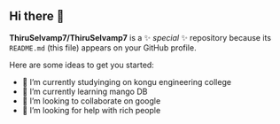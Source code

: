 ## Hi there 👋

**ThiruSelvamp7/ThiruSelvamp7** is a ✨ _special_ ✨ repository because its `README.md` (this file) appears on your GitHub profile.

Here are some ideas to get you started:

- 🔭 I’m currently studyinging on kongu engineering college
- 🌱 I’m currently learning mango DB
- 👯 I’m looking to collaborate on google
- 🤔 I’m looking for help with rich people
